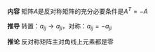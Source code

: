 **内容**
矩阵$A$是反对称矩阵的充分必要条件是$A^T=-A$

**推导**
转置：$a_{ij}\to a_{ji}$，对称：$a_{ij}=-a_{ji}$

**推论**
反对称矩阵主对角线上元素都是零